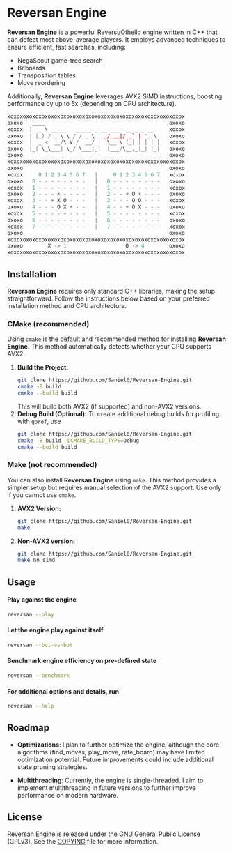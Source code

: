<!--
  This file is part of Reversan Engine.

  Reversan Engine is free software: you can redistribute it and/or modify
  it under the terms of the GNU General Public License as published by
  the Free Software Foundation, either version 3 of the License, or
  (at your option) any later version.

  Reversan Engine is distributed in the hope that it will be useful,
  but WITHOUT ANY WARRANTY; without even the implied warranty of
  MERCHANTABILITY or FITNESS FOR A PARTICULAR PURPOSE. See the
  GNU General Public License for more details.

  You should have received a copy of the GNU General Public License
  along with Reversan Engine. If not, see <https://www.gnu.org/licenses/>.
-->

# Reversan Engine
**Reversan Engine** is a powerful Reversi/Othello engine written in C++ that can defeat most above-average players. It employs advanced techniques to ensure efficient, fast searches, including:

- NegaScout game-tree search
- Bitboards
- Transposition tables
- Move reordering

Additionally, **Reversan Engine** leverages AVX2 SIMD instructions, boosting performance by up to 5x (depending on CPU architecture).
```c++
xoxoxoxoxoxoxoxoxoxoxoxoxoxoxoxoxoxoxoxoxoxoxoxoxoxoxoxox
oxoxo   ____                                        oxoxo
xoxox  |  _ \ _____   _____ _ __ ___  __ _ _ __     xoxox
oxoxo  | |_) / _ \ \ / / _ \ '__/ __|/ _` | '_ \    oxoxo
xoxox  |  _ <  __/\ V /  __/ |  \__ \ (_| | | | |   xoxox
oxoxo  |_| \_\___| \_/ \___|_|  |___/\__,_|_| |_|   oxoxo
oxoxo                                               oxoxo
xoxoxoxoxoxoxoxoxoxoxoxoxoxoxoxoxoxoxoxoxoxoxoxoxoxoxoxox
oxoxo                                               oxoxo
xoxox     0 1 2 3 4 5 6 7   |     0 1 2 3 4 5 6 7   xoxox
oxoxo   0 - - - - - - - -   |   0 - - - - - - - -   oxoxo
xoxox   1 - - - - - - - -   |   1 - - - - - - - -   xoxox
oxoxo   2 - - - + - - - -   |   2 - - + O + - - -   oxoxo
xoxox   3 - - + X O - - -   |   3 - - - O O - - -   xoxox
oxoxo   4 - - - O X + - -   |   4 - - + O X - - -   oxoxo
xoxox   5 - - - - + - - -   |   5 - - - - - - - -   xoxox
oxoxo   6 - - - - - - - -   |   6 - - - - - - - -   oxoxo
xoxox   7 - - - - - - - -   |   7 - - - - - - - -   xoxox
oxoxo                                               oxoxo
xoxoxoxoxoxoxoxoxoxoxoxoxoxoxoxoxoxoxoxoxoxoxoxoxoxoxoxox
oxoxo        X -> 1                   O -> 4        oxoxo
xoxoxoxoxoxoxoxoxoxoxoxoxoxoxoxoxoxoxoxoxoxoxoxoxoxoxoxox
```

## Installation
**Reversan Engine** requires only standard C++ libraries, making the setup straightforward. Follow the instructions below based on your preferred installation method and CPU architecture.

### CMake (recommended)
Using `cmake` is the default and recommended method for installing **Reversan Engine**. This method automatically detects whether your CPU supports AVX2.
1. **Build the Project:**
   ```bash
   git clone https://github.com/Saniel0/Reversan-Engine.git
   cmake -B build
   cmake --build build
   ```
    This will build both AVX2 (if supported) and non-AVX2 versions.
1. **Debug Build (Optional):** To create additional debug builds for profiling with `gprof`, use
    ```bash
    git clone https://github.com/Saniel0/Reversan-Engine.git
    cmake -B build -DCMAKE_BUILD_TYPE=Debug
    cmake --build build
    ```
### Make (not recommended)
You can also install **Reversan Engine** using `make`. This method provides a simpler setup but requires manual selection of the AVX2 support. Use only if you cannot use `cmake`.
1. **AVX2 Version:**
    ```bash
    git clone https://github.com/Saniel0/Reversan-Engine.git
    make
    ```
2. **Non-AVX2 version:**
    ```bash
    git clone https://github.com/Saniel0/Reversan-Engine.git
    make no_simd
    ```

## Usage
#### Play against the engine
```bash
reversan --play
```
#### Let the engine play against itself
```bash
reversan --bot-vs-bot
```
#### Benchmark engine efficiency on pre-defined state
```bash
reversan --benchmark
```
#### For additional options and details, run
```bash
reversan --help
```

## Roadmap
- **Optimizations**: I plan to further optimize the engine, although the core algorithms (find_moves, play_move, rate_board) may have limited optimization potential. Future improvements could include additional state pruning strategies.

- **Multithreading**: Currently, the engine is single-threaded. I aim to implement multithreading in future versions to further improve performance on modern hardware.

## License
Reversan Engine is released under the GNU General Public License (GPLv3). See the [COPYING](./COPYING) file for more information.
